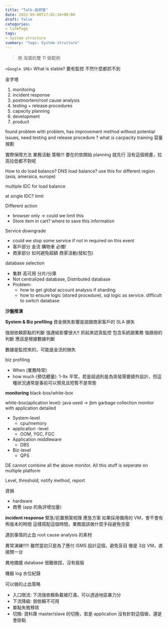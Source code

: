 ```yaml
---
title: "Talk-高併發"
date: 2022-05-06T17:02:16+08:00
draft: false
categories:
- linkPage
tags:
- System structure
summary: "tags: System structure"
---
```


> 用 淘寶的雙 11 做範例

`<Google SRE>`
What is stable?
要有監控 不然什麼都抓不到

金字塔
1. monitoring 
2. incident response
3. postmortem/root cause analysis 
4. testing + release procedures 
5. capacity planning 
6. development 
7. product

found problem
with problem, has improvement method
without potential issues, need testing and release procedure
? what is cacpacity training 容量規劃


實際保障方法
業務活動 策略!!! 要在的依開始 planning 就先行
沒有這個規畫，拉高拉低都不對呢 

How to do load balance?
DNS load balance? use this for different region (asia, ameraica, europe)

multiple IDC for load balance

at single IDC?
limit

Different action
- browser only -> could we limit this
- Store item in cart? where to save this information

Service downgrade
- could we stop some service if not in required on this event
- 客戶部分 金流 購物車 必備!
- 商家部分 如何避免超額 商家活動(發紅包)

database selection
- 集群 高可用 分片/分庫
- Not centralized database, Distributed database
- Problem:
    - how to get global account analysis if sharding 
    - how to ensure logic (stored procedure), sql logic as service. difficult to switch database 
    
**沙盤推演**

**System & Biz profiling**
資金損失影響是說跟商家客戶的 SLA 損失

強弱依賴節點的判斷 
強連結影響很大!! 抓起來認真監控
包含系統跟業務
強跟弱的判斷 應該是根據數據判斷

數據是監控來的，可能是金流的損失


biz profiling
- When (業務時常)
- how much (預估體量): 1-9x 平常，若是超過則是為突發需要額外設計，但這種狀況通常是事前可以預見且短暫不是常態


**monitoring**
black-box/white-box

white-box(aplication level): java used -> jbm garbage collection monitor
with application detailed


- System-level
    - cpu/memory 
- application -level 
    - OOM, YGC, FGC
- Application middleware
    - DBS
- Biz-level
    - QPS
    
DE cannot combine all the above monitor. All this stuff is seperate on multiple platform

Level, threshold, notify method, report

資損
- hardware
- 商譽 (app 的負評增加量)


**incident response** 緊急/前置預案梳理
應急方案
如果採用備用的 VM，會不會有佈版本的時間
這樣搭配這個時間，業務面該做什麼手段避免空窗

遇到事情的止血 root cause analysis 的素材

異常演練!!!!! 雖然當初只是為了應付 ISMS
設計這個，避免盲目
像是 3台 VM，直接關一台

異地備援 database 很難做捏，沒有摳摳

機器 log 水位紀錄

可以做的止血策略
- 入口限流: 下流強依賴負載被打滿，可以透過地區暴力分
- 下流降級: 弱依賴不可用
- 單點失敗移除
- 切換: 資料庫 master/slave 的切換，若是 application 沒有針對這個做，還是會掛點


